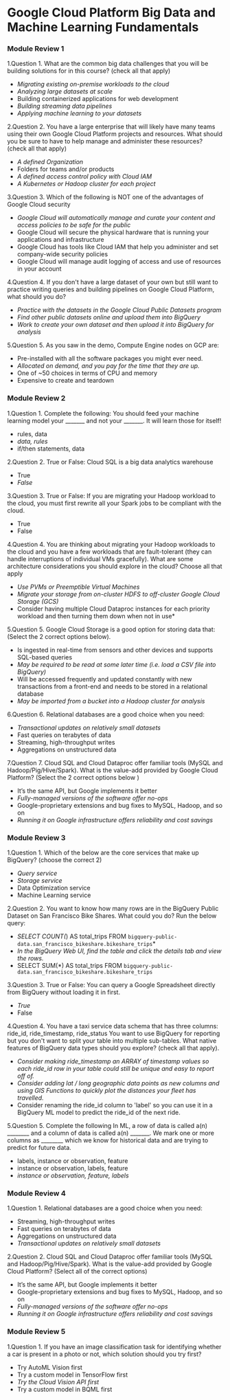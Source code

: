 # Google Cloud Platform Big Data and Machine Learning Fundamentals

### Module Review 1

1.Question 1. What are the common big data challenges that you will be building solutions for in this course? (check all that apply)

- *Migrating existing on-premise workloads to the cloud*
- *Analyzing large datasets at scale*
- Building containerized applications for web development
- *Building streaming data pipelines*
- *Applying machine learning to your datasets*

2.Question 2. You have a large enterprise that will likely have many teams using their own Google Cloud Platform projects and resources. What should you be sure to have to help manage and administer these resources? (check all that apply)

- *A defined Organization*
- Folders for teams and/or products
- *A defined access control policy with Cloud IAM*
- *A Kubernetes or Hadoop cluster for each project*

3.Question 3. Which of the following is NOT one of the advantages of Google Cloud security

- *Google Cloud will automatically manage and curate your content and access policies to be safe for the public*
- Google Cloud will secure the physical hardware that is running your applications and infrastructure
- Google Cloud has tools like Cloud IAM that help you administer and set company-wide security policies
- Google Cloud will manage audit logging of access and use of resources in your account

4.Question 4. If you don't have a large dataset of your own but still want to practice writing queries and building pipelines on Google Cloud Platform, what should you do?

- *Practice with the datasets in the Google Cloud Public Datasets program*
- *Find other public datasets online and upload them into BigQuery*
- *Work to create your own dataset and then upload it into BigQuery for analysis*

5.Question 5. As you saw in the demo, Compute Engine nodes on GCP are:

- Pre-installed with all the software packages you might ever need.
- *Allocated on demand, and you pay for the time that they are up.*
- One of ~50 choices in terms of CPU and memory
- Expensive to create and teardown

### Module Review 2

1.Question 1. Complete the following: You should feed your machine learning model your _______ and not your _______. It will learn those for itself!

- rules, data
- *data, rules*
- if/then statements, data

2.Question 2. True or False: Cloud SQL is a big data analytics warehouse

- True
- *False*

3.Question 3. True or False: If you are migrating your Hadoop workload to the cloud, you must first rewrite all your Spark jobs to be compliant with the cloud.

- True
- False

4.Question 4. You are thinking about migrating your Hadoop workloads to the cloud and you have a few workloads that are fault-tolerant (they can handle interruptions of individual VMs gracefully). What are some architecture considerations you should explore in the cloud? Choose all that apply

- *Use PVMs or Preemptible Virtual Machines*
- *Migrate your storage from on-cluster HDFS to off-cluster Google Cloud Storage (GCS)*
- Consider having multiple Cloud Dataproc instances for each priority workload and then turning them down when not in use*

5.Question 5. Google Cloud Storage is a good option for storing data that: (Select the 2 correct options below).

- Is ingested in real-time from sensors and other devices and supports SQL-based queries
- *May be required to be read at some later time (i.e. load a CSV file into BigQuery)*
- Will be accessed frequently and updated constantly with new transactions from a front-end and needs to be stored in a relational database
- *May be imported from a bucket into a Hadoop cluster for analysis*

6.Question 6. Relational databases are a good choice when you need:

- *Transactional updates on relatively small datasets*
- Fast queries on terabytes of data
- Streaming, high-throughput writes
- Aggregations on unstructured data

7.Question 7. Cloud SQL and Cloud Dataproc offer familiar tools (MySQL and Hadoop/Pig/Hive/Spark). What is the value-add provided by Google Cloud Platform? (Select the 2 correct options below )

- It’s the same API, but Google implements it better
- *Fully-managed versions of the software offer no-ops*
- Google-proprietary extensions and bug fixes to MySQL, Hadoop, and so on
- *Running it on Google infrastructure offers reliability and cost savings*

### Module Review 3

1.Question 1. Which of the below are the core services that make up BigQuery? (choose the correct 2)

- *Query service*
- *Storage service*
- Data Optimization service
- Machine Learning service

2.Question 2. You want to know how many rows are in the BigQuery Public Dataset on San Francisco Bike Shares. What could you do? Run the below query:

- *SELECT COUNT(*) AS total_trips FROM `bigquery-public-data.san_francisco_bikeshare.bikeshare_trips`*
- *In the BigQuery Web UI, find the table and click the details tab and view the rows.*
- SELECT SUM(*) AS total_trips FROM `bigquery-public-data.san_francisco_bikeshare.bikeshare_trips`

3.Question 3. True or False: You can query a Google Spreadsheet directly from BigQuery without loading it in first.

- *True*
- False

4.Question 4. You have a taxi service data schema that has three columns: ride_id, ride_timestamp, ride_status
You want to use BigQuery for reporting but you don't want to split your table into multiple sub-tables. What native features of BigQuery data types should you explore? (check all that apply). 

- *Consider making ride_timestamp an ARRAY of timestamp values so each ride_id row in your table could still be unique and easy to report off of.*
- *Consider adding lat / long geographic data points as new columns and using GIS Functions to quickly plot the distances your fleet has travelled.*
- Consider renaming the ride_id column to 'label' so you can use it in a BigQuery ML model to predict the ride_id of the next ride.

5.Question 5. Complete the following
In ML, a row of data is called a(n) ________ and a column of data is called a(n) _______. We mark one or more columns as ________ which we know for historical data and are trying to predict for future data.

- labels, instance or observation, feature
- instance or observation, labels, feature
- *instance or observation, feature, labels*

### Module Review 4 

1.Question 1. Relational databases are a good choice when you need:

- Streaming, high-throughput writes
- Fast queries on terabytes of data
- Aggregations on unstructured data
- *Transactional updates on relatively small datasets*

2.Question 2. Cloud SQL and Cloud Dataproc offer familiar tools (MySQL and Hadoop/Pig/Hive/Spark). What is the value-add provided by Google Cloud Platform? (Select all of the correct options)

- It’s the same API, but Google implements it better
- Google-proprietary extensions and bug fixes to MySQL, Hadoop, and so on
- *Fully-managed versions of the software offer no-ops*
- *Running it on Google infrastructure offers reliability and cost savings*

### Module Review 5

1.Question 1. If you have an image classification task for identifying whether a car is present in a photo or not, which solution should you try first?

- Try AutoML Vision first
- Try a custom model in TensorFlow first
- *Try the Cloud Vision API first*
- Try a custom model in BQML first